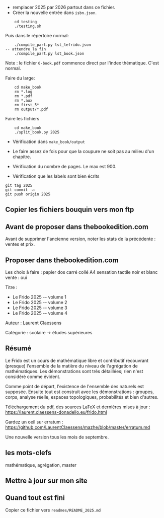 - remplacer 2025 par 2026 partout dans ce fichier.
- Créer la nouvelle entrée dans `isbn.json`.

```
    cd testing
    ./testing.sh
```

Puis dans le répertoire normal:
```
    ./compile_part.py lst_lefrido.json     
-- attendre la fin
    ./compile_part.py lst_book.json
```

Note : le fichier `0-book.pdf` commence direct par l'index thématique. C'est normal.


Faire du large:
```
    cd make_book
    rm *.log
    rm *.pdf
    rm *.aux
    rm first_5*
    rm output/*.pdf
```

Faire les fichiers
```
    cd make_book
    ./split_book.py 2025
```

- Vérification dans `make_book/output`
- Le faire assez de fois pour que la coupure ne soit pas au milieu d'un chapitre.

- Vérification du nombre de pages. Le max est 900.
- Vérification que les labels sont bien écrits

```
git tag 2025
git commit -a
git push origin 2025
```

## Copier les fichiers bouquin vers mon ftp


## Avant de proposer dans thebookedition.com

Avant de supprimer l'ancienne version, noter les stats de la précédente : ventes et prix.

## Proposer dans thebookedition.com

Les choix à faire :
papier
dos carré collé
A4
sensation tactile
noir et blanc
vente : oui


Titre : 
- Le Frido 2025 -- volume 1
- Le Frido 2025 -- volume 2
- Le Frido 2025 -- volume 3
- Le Frido 2025 -- volume 4

Auteur :
Laurent Claessens

Catégorie : scolaire -> études supérieures


## Résumé

Le Frido est un cours de mathématique libre et contributif recouvrant (presque) l'ensemble de la matière du niveau de l'agrégation de mathématiques. Les démonstrations sont très détaillées; rien n'est considéré comme évident.

Comme point de départ, l'existence de l'ensemble des naturels est supposée. Ensuite tout est construit avec les démonstrations : groupes, corps, analyse réelle, espaces topologiques, probabilités et bien d'autres.

Téléchargement du pdf, des sources LaTeX et dernières mises à jour : 
https://laurent.claessens-donadello.eu/frido.html

Gardez un oeil sur erratum :
https://github.com/LaurentClaessens/mazhe/blob/master/erratum.md

Une nouvelle version tous les mois de septembre.

## les mots-clefs

mathématique, agrégation, master



## Mettre à jour sur mon site


## Quand tout est fini


Copier ce fichier vers `readmes/README_2025.md`
